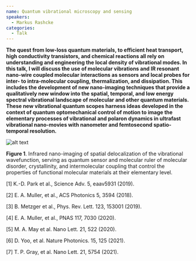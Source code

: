 ```yaml
---
name: Quantum vibrational microscopy and sensing
speakers:
  - Markus Rashcke
categories:
  - Talk
---
```

**The quest from low-loss quantum materials, to efficient heat transport, high conductivity transistors, and chemical reactions all rely on understanding and engineering the local density of vibrational modes. In this talk, I will discuss the use of molecular vibrations and IR resonant nano-wire coupled molecular interactions as sensors and local probes for inter- to intra-molecular coupling, thermalization, and dissipation. This includes the development of new nano-imaging techniques that provide a qualitatively new window into the spatial, temporal, and low energy spectral vibrational landscape of molecular and other quantum materials. These new vibrational quantum scopes harness ideas developed in the context of quantum optomechanical control of motion to image the elementary processes of vibrational and polaron dynamics in ultrafast vibrational nano-movies with nanometer and femtosecond spatio-temporal resolution.**

![alt text](../../assets/speakers_figures/markusRaschke.png)

**Figure 1**. Infrared nano-imaging of spatial delocalization of the vibrational wavefunction, serving as quantum sensor and molecular ruler of molecular disorder, crystallinity, and intermolecular coupling that control the properties of functional molecular materials at their elementary level.

[1] K.-D. Park et al., Science Adv. 5, eaav5931 (2019).

[2] E. A. Muller, et al., ACS Photonics 5, 3594 (2018).

[3] B. Metzger et al., Phys. Rev. Lett. 123, 153001 (2019). 

[4] E. A. Muller, et al., PNAS 117, 7030 (2020).

[5] M. A. May et al. Nano Lett. 21, 522 (2020). 

[6] D. Yoo, et al. Nature Photonics. 15, 125 (2021).

[7] T. P. Gray, et al. Nano Lett. 21, 5754 (2021).
